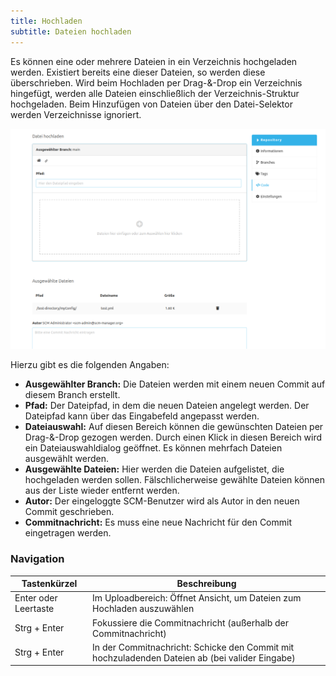 ```yaml
---
title: Hochladen
subtitle: Dateien hochladen
---
```

Es können eine oder mehrere Dateien in ein Verzeichnis hochgeladen werden. Existiert bereits eine dieser Dateien, so werden diese überschrieben.
Wird beim Hochladen per Drag-&-Drop ein Verzeichnis hingefügt, werden alle Dateien einschließlich der Verzeichnis-Struktur hochgeladen.
Beim Hinzufügen von Dateien über den Datei-Selektor werden Verzeichnisse ignoriert.

![Dateien hochladen](assets/fileUploader.png)

Hierzu gibt es die folgenden Angaben:

- **Ausgewählter Branch:** Die Dateien werden mit einem neuen Commit auf diesem Branch erstellt.
- **Pfad:** Der Dateipfad, in dem die neuen Dateien angelegt werden. Der Dateipfad kann über das Eingabefeld angepasst werden.
- **Dateiauswahl:** Auf diesen Bereich können die gewünschten Dateien per Drag-&-Drop gezogen werden. Durch einen Klick in diesen Bereich wird ein Dateiauswahldialog geöffnet. Es können mehrfach Dateien ausgewählt werden.
- **Ausgewählte Dateien:** Hier werden die Dateien aufgelistet, die hochgeladen werden sollen. Fälschlicherweise gewählte Dateien können aus der Liste wieder entfernt werden.
- **Autor:** Der eingeloggte SCM-Benutzer wird als Autor in den neuen Commit geschrieben.
- **Commitnachricht:** Es muss eine neue Nachricht für den Commit eingetragen werden.

### Navigation

| Tastenkürzel          | Beschreibung                                                                                   |
|-----------------------|------------------------------------------------------------------------------------------------|
| Enter oder Leertaste  | Im Uploadbereich: Öffnet Ansicht, um Dateien zum Hochladen auszuwählen                         |
| Strg + Enter          | Fokussiere die Commitnachricht (außerhalb der Commitnachricht)                                 |
| Strg + Enter          | In der Commitnachricht: Schicke den Commit mit hochzuladenden Dateien ab (bei valider Eingabe) |
